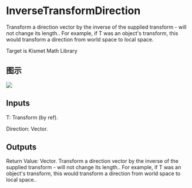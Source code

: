 # InverseTransformDirection

Transform a direction vector by the inverse of the supplied transform - will not change its length.. For example, if T was an object's transform, this would transform a direction from world space to local space.

Target is Kismet Math Library

## 图示

![]($-20221218-19553505.png)

## Inputs

T: Transform (by ref).

Direction: Vector.  

## Outputs

Return Value: Vector. Transform a direction vector by the inverse of the supplied transform - will not change its length.. For example, if T was an object's transform, this would transform a direction from world space to local space..

